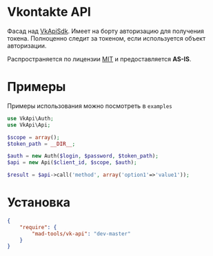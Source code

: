 Vkontakte API
=============

Фасад над [VkApiSdk](https://github.com/ailove-dev/vkPhpSdk).
Имеет на борту авторизацию для получения токена.
Полноценно следит за токеном, если используется объект авторизации.

Распространяется по лицензии [MIT](http://opensource.org/licenses/MIT) и предоставляется **AS-IS**.

Примеры
=======

Примеры использования можно посмотреть в ``` examples ```


```php
use VkApi\Auth;
use VkApi\Api;

$scope = array();
$token_path = __DIR__;

$auth = new Auth($login, $password, $token_path);
$api = new Api($client_id, $scope, $auth);

$result = $api->call('method', array('option1'=>'value1'));

```

Установка
=========

```json
{
    "require": {
        "mad-tools/vk-api": "dev-master"
    }
}
```